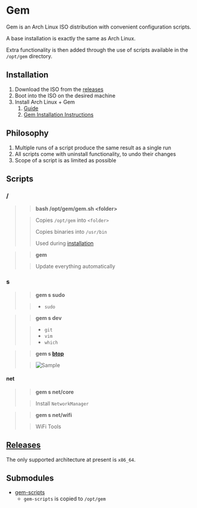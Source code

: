 # Gem
Gem is an Arch Linux ISO distribution with convenient configuration scripts.

A base installation is exactly the same as Arch Linux.

Extra functionality is then added through the use of scripts available in the `/opt/gem` directory.

## Installation

1. Download the ISO from the [releases](https://github.com/GeodeGames/gem/releases)
2. Boot into the ISO on the desired machine
3. Install Arch Linux + Gem
    1. [Guide](Setup.md)
    2. [Gem Installation Instructions](Setup.md#gem)

## Philosophy

1. Multiple runs of a script produce the same result as a single run
2. All scripts come with uninstall functionality, to undo their changes
3. Scope of a script is as limited as possible

## Scripts

### /

> > **bash /opt/gem/gem.sh \<folder\>**
>
> > Copies `/opt/gem` into `<folder>`
> >
> > Copies binaries into `/usr/bin`
> >
> > Used during [installation](Setup.md#gem)

> > **gem**
> 
> > Update everything automatically

### s

> > **gem s sudo**
>
> > - `sudo`

> > **gem s dev**
>
> > - `git`
> > - `vim`
> > - `which`

> > **gem s [btop](https://github.com/aristocratos/btop)**
>
> > ![Sample](https://github.com/aristocratos/btop/raw/main/Img/normal.png)

#### net

> > **gem s net/core**
>
> > Install `NetworkManager`

> > **gem s net/wifi**
>
> > WiFi Tools

## [Releases](https://github.com/GeodeGames/gem/releases)
The only supported architecture at present is `x86_64`.

## Submodules
- [gem-scripts](https://github.com/GeodeGames/gem-scripts)
    - `gem-scripts` is copied to `/opt/gem`